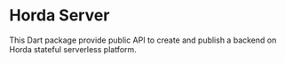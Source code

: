 # Horda Server

This Dart package provide public API to create and publish a backend on Horda stateful serverless platform.
